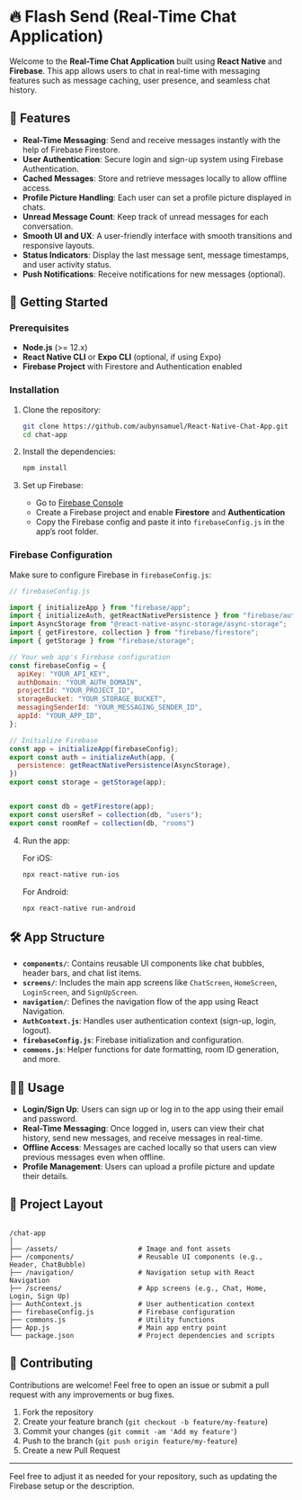 
# 🔥 Flash Send (Real-Time Chat Application)


Welcome to the **Real-Time Chat Application** built using **React Native** and **Firebase**. This app allows users to chat in real-time with messaging features such as message caching, user presence, and seamless chat history.


## 📱 Features


- **Real-Time Messaging**: Send and receive messages instantly with the help of Firebase Firestore.
- **User Authentication**: Secure login and sign-up system using Firebase Authentication.
- **Cached Messages**: Store and retrieve messages locally to allow offline access.
- **Profile Picture Handling**: Each user can set a profile picture displayed in chats.
- **Unread Message Count**: Keep track of unread messages for each conversation.
- **Smooth UI and UX**: A user-friendly interface with smooth transitions and responsive layouts.
- **Status Indicators**: Display the last message sent, message timestamps, and user activity status.
- **Push Notifications**: Receive notifications for new messages (optional).


## 🚀 Getting Started


### Prerequisites


- **Node.js** (>= 12.x)
- **React Native CLI** or **Expo CLI** (optional, if using Expo)
- **Firebase Project** with Firestore and Authentication enabled


### Installation


1. Clone the repository:

   ```bash
   git clone https://github.com/aubynsamuel/React-Native-Chat-App.git
   cd chat-app
   ```

2. Install the dependencies:

   ```bash
   npm install
   ```


3. Set up Firebase:

   - Go to [Firebase Console](https://console.firebase.google.com/)
   - Create a Firebase project and enable **Firestore** and **Authentication**
   - Copy the Firebase config and paste it into `firebaseConfig.js` in the app’s root folder.
  
  
### Firebase Configuration


Make sure to configure Firebase in `firebaseConfig.js`:


```js
// firebaseConfig.js

import { initializeApp } from "firebase/app";
import { initializeAuth, getReactNativePersistence } from "firebase/auth";
import AsyncStorage from "@react-native-async-storage/async-storage";
import { getFirestore, collection } from "firebase/firestore";
import { getStorage } from "firebase/storage";

// Your web app's Firebase configuration
const firebaseConfig = {
  apiKey: "YOUR_API_KEY",
  authDomain: "YOUR_AUTH_DOMAIN",
  projectId: "YOUR_PROJECT_ID",
  storageBucket: "YOUR_STORAGE_BUCKET",
  messagingSenderId: "YOUR_MESSAGING_SENDER_ID",
  appId: "YOUR_APP_ID",
};

// Initialize Firebase
const app = initializeApp(firebaseConfig);
export const auth = initializeAuth(app, {
  persistence: getReactNativePersistence(AsyncStorage),
})
export const storage = getStorage(app);


export const db = getFirestore(app);
export const usersRef = collection(db, "users");
export const roomRef = collection(db, "rooms")
```


4. Run the app:

   For iOS:

   ```bash
   npx react-native run-ios
   ```

   For Android:

   ```bash
   npx react-native run-android
   ```


## 🛠️ App Structure

- **`components/`**: Contains reusable UI components like chat bubbles, header bars, and chat list items.
- **`screens/`**: Includes the main app screens like `ChatScreen`, `HomeScreen`, `LoginScreen`, and `SignUpScreen`.
- **`navigation/`**: Defines the navigation flow of the app using React Navigation.
- **`AuthContext.js`**: Handles user authentication context (sign-up, login, logout).
- **`firebaseConfig.js`**: Firebase initialization and configuration.
- **`commons.js`**: Helper functions for date formatting, room ID generation, and more.

## 🧑‍💻 Usage

- **Login/Sign Up**: Users can sign up or log in to the app using their email and password.
- **Real-Time Messaging**: Once logged in, users can view their chat history, send new messages, and receive messages in real-time.
- **Offline Access**: Messages are cached locally so that users can view previous messages even when offline.
- **Profile Management**: Users can upload a profile picture and update their details.


## 📂 Project Layout
```

/chat-app
│
├── /assets/                    # Image and font assets
├── /components/                # Reusable UI components (e.g., Header, ChatBubble)
├── /navigation/                # Navigation setup with React Navigation
├── /screens/                   # App screens (e.g., Chat, Home, Login, Sign Up)
├── AuthContext.js              # User authentication context
├── firebaseConfig.js           # Firebase configuration
├── commons.js                  # Utility functions
├── App.js                      # Main app entry point
└── package.json                # Project dependencies and scripts
```


## 🤝 Contributing

Contributions are welcome! Feel free to open an issue or submit a pull request with any improvements or bug fixes.

1. Fork the repository
2. Create your feature branch (`git checkout -b feature/my-feature`)
3. Commit your changes (`git commit -am 'Add my feature'`)
4. Push to the branch (`git push origin feature/my-feature`)
5. Create a new Pull Request

---

Feel free to adjust it as needed for your repository, such as updating the Firebase setup or the description.

